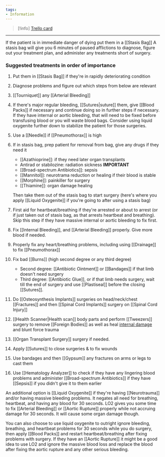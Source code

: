 ```yaml
---
tags:
- Information
---
```




> [!info] [Trello card](https://trello.com/c/qzw7b9Pe/175-order-of-treatments)

---

If the patient is in immediate danger of dying put them in a [[Stasis Bag]]
A stasis bag will give you 6 minutes of paused afflictions to diagnose, figure out your treatment plan, and administer any treatments short of surgery.

### Suggested treatments in order of importance
1. Put them in [[Stasis Bag]] if they're in rapidly deteriorating condition
2. Diagnose problems and figure out which steps from below are relevant
3. [[Tourniquet]] any [[Arterial Bleeding]]
4. If there's major regular bleeding, [[Sutures|suture]] them, give [[Blood Packs]] if necessary and continue doing so in further steps if necessary. If they have internal or aortic bleeding, that will need to be fixed before transfusing blood or you will waste blood bags. Consider using liquid oxygenite further down to stabilize the patient for those surgeries.
5. Use a [[Needle]] if [[Pneumothorax]] is high
6. If in stasis bag, prep patient for removal from bag, give any drugs if they need it
    - [[Azathioprine]]: if they need later organ transplants
    - Antirad or stabilozine: radiation sickness **IMPORTANT**
    - [[Broad-spectrum Antibiotics]]: sepsis
    - [[Mannitol]]: neurotrama reduction or healing if their blood is stable
    - [[Morphine]]: painkiller for surgery
    - [[Thiamine]]: organ damage healing

    Then take them out of the stasis bag to start surgery (here's where you apply [[Liquid Oxygenite]] if you're going to after using a stasis bag)
7. First aid for heartbeat/breathing if they're arrested or about to arrest (or if just taken out of stasis bag, as that arrests heartbeat and breathing). Skip this step if they have massive internal or aortic bleeding to fix first.
8. Fix [[Internal Bleeding]], and [[Arterial Bleeding]] properly. Give more blood if needed.
9. Properly fix any heart/breathing problems, including using [[Drainage]] to fix [[Pneumothorax]]
10. Fix bad [[Burns]] (high second degree or any third degree)
    - Second degree: [[Antibiotic Ointment]] or [[Bandages]] if that limb doesn't need surgery 
    - Third degree: [[Antibiotic Glue]], or if that limb needs surgery, wait till the end of surgery and use [[Plastiseal]] before the closing [[Sutures]].
11. Do [[Osteosynthesis Implants]] surgeries on head/neck/chest [[Fractures]] and then [[Spinal Cord Implants]] surgery on [[Spinal Cord Injury]]
12. [[Health Scanner|Health scan]] body parts and perform [[Tweezers]] surgery to remove [[Foreign Bodies]] as well as heal [internal damage](https://trello.com/c/WXqMZijc/156-internal-damage) and blunt force trauma
13. [[Organ Transplant Surgery]] surgery if needed.
14. Apply [[Sutures]] to close surgeries & to fix wounds
15. Use bandages and then [[Gypsum]] any fractures on arms or legs to cast them
16. Use [[Hematology Analyzer]] to check if they have any lingering blood problems and administer [[Broad-spectrum Antibiotics]] if they have [[Sepsis]] if you didn't give it to them earlier

An additional option is [[Liquid Oxygenite]] if they're having [[Neurotrauma]] and/or having massive bleeding problems. It negates all need for breathing, heartbeat, and having any blood for 30 seconds. LO2 gives you some time to fix [[Arterial Bleeding]] or [[Aortic Rupture]] properly while not accruing damage for 30 seconds. It will cause some organ damage though.

You can also choose to use liquid oxygenite to outright ignore bleeding, breathing, and heartbeat problems for 30 seconds while you do surgery, then apply [[Blood Packs]] and restart heartbeat/breathing after fixing problems with surgery. If they have an [[Aortic Rupture]] it might be a good idea to use LO2 and ignore the massive blood loss and replace the blood after fixing the aortic rupture and any other serious bleeding.